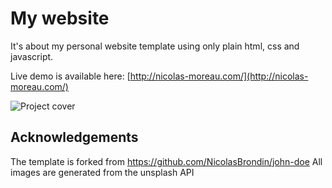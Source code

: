 # My website
It's about my personal website template using only plain html, css and javascript.

Live demo is available here: [http://nicolas-moreau.com/](http://nicolas-moreau.com/)

![Project cover](src/img/personal-website.png)

## Acknowledgements
The template is forked from https://github.com/NicolasBrondin/john-doe
All images are generated from the unsplash API
